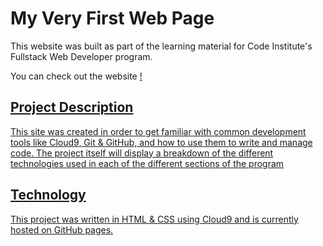 # My Very First Web Page

This website was built as part of the learning material for Code Institute's Fullstack Web Developer program.

You can check out the website <a href="https://abel-hash.github.io/my-first-website/" target="_blank">!

## Project Description

This site was created in order to get familiar with common development tools like Cloud9, Git & GitHub, and how to use them to write and manage code. The project itself will display a breakdown of the different technologies used in each of the different sections of the program

## Technology

This project was written in HTML & CSS using Cloud9 and is currently hosted on GitHub pages.